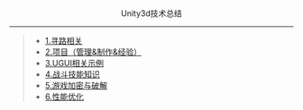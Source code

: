 <div align='center'>Unity3d技术总结</div>

---
>- [1.寻路相关](https://github.com/YYYWJ01/Unity3d_technical-summary/tree/main/1.Pathfinding)
>- [2.项目（管理&制作&经验）](https://github.com/YYYWJ01/Unity3d_technical-summary/tree/main/2.ProjectManagement)
>- [3.UGUI相关示例](https://github.com/YYYWJ01/Unity3d_technical-summary/tree/main/3.UGUIModule)
>- [4.战斗技能知识](https://github.com/YYYWJ01/Unity3d_technical-summary/tree/main/4.BattleSkillModule)
>- [5.游戏加密与破解](https://github.com/YYYWJ01/Unity3d_technical-summary/tree/main/5.GameEncryption)
>- [6.性能优化](https://github.com/YYYWJ01/Unity3d_technical-summary/tree/main/6.PerformanceOptimization)